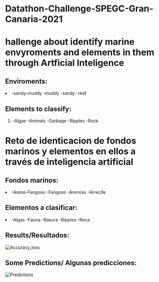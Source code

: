 # Datathon-Challenge-SPEGC-Gran-Canaria-2021
<h1>hallenge about identify marine envyroments and elements in them through Artficial Inteligence</h1>
<h2>Enviroments:</h2>
<li>-sandy-muddy
-muddy
-sandy
-reef</li>

<h2>Elements to classify:</h2>
<ol><li>-Algae
-Animals
-Garbage
-Ripples
-Rock</li></ol>

<h1>Reto de identicacion de fondos marinos y elementos en ellos a través de inteligencia artificial</h1>
<h2>Fondos marinos:</h2>
<li>-Areno-Fangoso
-Fangoso
-Arenoso
-Arrecife</li>

<h2>Elementos a clasificar:</h2>
<li>-Algas
-Fauna
-Basura
-Ripples
-Roca</li>
<h2>Results/Resultados:</h2>

![Accuracy_loss](https://user-images.githubusercontent.com/86127726/198894553-47c8998d-116c-4eb1-a899-6941ecd396a1.png)

<h2>Some Predictions/ Algunas predicciones:</h2>

![Predictions](https://user-images.githubusercontent.com/86127726/198894658-9f86970b-0b6e-438c-8d08-92a458595b6a.png)
